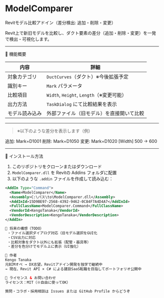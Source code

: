 # ModelComparer
Revitモデル比較アドイン（差分検出: 追加・削除・変更）

Revit上で新旧モデルを比較し、ダクト要素の差分（追加・削除・変更）を一発で検出・可視化します。

---

🔧 機能概要

| 内容 | 詳細 |
|------|------|
| 対象カテゴリ | `DuctCurves`（ダクト）※今後拡張予定 |
| 識別キー | `Mark` パラメータ |
| 比較項目 | `Width`, `Height`, `Length`（※変更可能） |
| 出力方法 | `TaskDialog` にて比較結果を表示 |
| モデル読み込み | 外部ファイル（旧モデル）を直接開いて比較 |

---

> ※以下のような差分を表示します（例）

追加: Mark=D1001
削除: Mark=D1050
変更: Mark=D1020 [Width] 500 → 600


---

📁 インストール方法

1. このリポジトリをクローンまたはダウンロード  
2. `ModelComparer.dll` を Revitの Addins フォルダに配置  
3. 以下のような `.addin` ファイルを作成して読み込む：

```xml
<AddIn Type="Command">
  <Name>ModelComparer</Name>
  <Assembly>C:\パス\to\ModelComparer.dll</Assembly>
  <AddInId>15D9BE97-2568-4392-9462-0C84F7A4D4A7</AddInId>
  <FullClassName>ModelComparer.Command</FullClassName>
  <VendorId>KengoTanaka</VendorId>
  <VendorDescription>KengoTanaka</VendorDescription>
</AddIn>

🔮 将来の構想（TODO）
 ・ファイル選択ダイアログ対応（旧モデル選択をGUI化
 ・CSV出力に対応
 ・比較対象をダクト以外にも拡張（配管・器具等）
 ・差分を色分けでモデル上に表示（UI強化）

👤 作者
Kengo Tanaka
元BIMオペ → DX志望。Revitアドイン開発を独学で継続中
→ 現在、Revit API × C# による建設SaaS転職を目指してポートフォリオ公開中

💬 ライセンス & お問い合わせ
ライセンス：MIT（※自由に使ってOK）

質問・コラボ・採用相談は Issues または GitHub Profile からどうぞ



